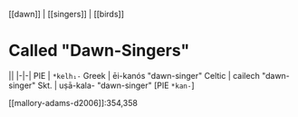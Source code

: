 [[dawn]] | [[singers]] | [[birds]]

# Called "Dawn-Singers"
||
|-|-|
PIE | `*kelh₁-`
Greek | ēi-kanós "dawn-singer"
Celtic | cailech "dawn-singer"
Skt. | uṣā-kala- "dawn-singer" [PIE `*kan-`]

[[mallory-adams-d2006]]:354,358